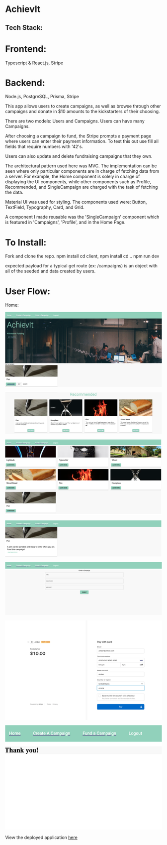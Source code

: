# AchievIt

## Tech Stack:

# Frontend:

Typescript & React.js, Stripe

# Backend:

Node.js, PostgreSQL, Prisma, Stripe

This app allows users to create campaigns, as well as browse through other campaigns and donate in $10 amounts to the kickstarters of their choosing.

There are two models: Users and Campaigns. Users can have many Campaigns.

After choosing a campaign to fund, the Stripe prompts a payment page where users can enter their payment information. To test this out use fill all fields that require numbers with '42's.

Users can also update and delete fundraising campaigns that they own.

The architectural pattern used here was MVC. The implementation can be seen where only particular components are in charge of fetching data from a server. For example, the Home component is solely in charge of displaying the UI components, while other components such as Profile, Recommended, and SingleCampaign are charged with the task of fetching the data.

Material UI was used for styling. The components used were: Button, TextField, Typography, Card, and Grid.

A component I made reusable was the 'SingleCampaign' component which is featured in 'Campaigns', 'Profile', and in the Home Page.

# To Install:

Fork and clone the repo.
npm install
cd client, npm install
cd ..
npm run dev

expected payload for a typical get route (ex: /campaigns) is an object with all of the seeded and data created by users.

# User Flow:

Home:

![Home](images/home.png)

![Home](images/home2.png)

![All Campaigns](images/all.png)

![Single Campaign](images/single.png)

![Create a Campaign](images/create.png)

![Fund a Campaign](images/checkout.png)

![Success Page](images/success.png)

View the deployed application [here](https://amber-kickstarter.herokuapp.com/)
